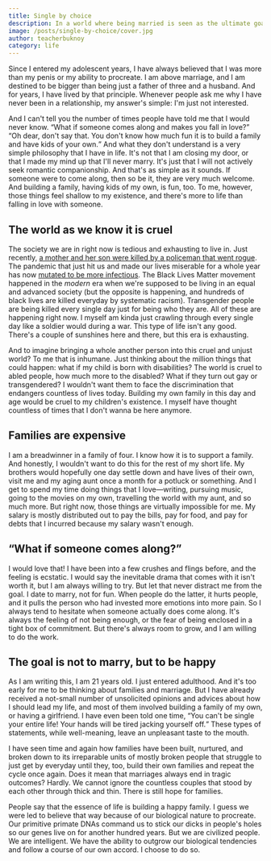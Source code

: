 ```yaml
---
title: Single by choice
description: In a world where being married is seen as the ultimate goal, living single is a struggle
image: /posts/single-by-choice/cover.jpg
author: teacherbuknoy
category: life
---
```


Since I entered my adolescent years, I have always believed that I was more than my penis or my ability to procreate. I am above marriage, and I am destined to be bigger than being just a father of three and a husband. And for years, I have lived by that principle. Whenever people ask me why I have never been in a relationship, my answer's simple: I'm just not interested.

And I can't tell you the number of times people have told me that I would never know. <q>What if someone comes along and makes you fall in love?</q> <q>Oh dear, don't say that. You don't know how much fun it is to build a family and have kids of your own.</q> And what they don't understand is a very simple philosophy that I have in life. It's not that I am closing my door, or that I made my mind up that I'll never marry. It's just that I will not actively seek romantic companionship. And that's as simple as it sounds. If someone were to come along, then so be it, they are very much welcome. And building a family, having kids of my own, is fun, too. To me, however, those things feel shallow to my existence, and there's more to life than falling in love with someone.

## The world as we know it is cruel

The society we are in right now is tedious and exhausting to live in. Just recently, [a mother and her son were killed by a policeman that went rogue](https://news.abs-cbn.com/news/12/23/20/family-mourns-mother-and-son-shot-by-cop-over-noise). The pandemic that just hit us and made our lives miserable for a whole year has now [mutated to be more infectious](https://www.cdc.gov/coronavirus/2019-ncov/transmission/variant.html). The Black Lives Matter movement happened in the *modern* era when we're supposed to be living in an equal and advanced society (but the opposite is happening, and hundreds of black lives are killed everyday by systematic racism). Transgender people are being killed every single day just for being who they are. All of these are happening right now. I myself am kinda just crawling through every single day like a soldier would during a war. This type of life isn't any good. There's a couple of sunshines here and there, but this era is exhausting.

And to imagine bringing a whole another person into this cruel and unjust world? To me that is inhumane. Just thinking about the million things that could happen: what if my child is born with disabilities? The world is cruel to abled people, how much more to the disabled? What if they turn out gay or transgendered? I wouldn't want them to face the discrimination that endangers countless of lives today. Building my own family in this day and age would be cruel to my children's existence. I myself have thought countless of times that I don't wanna be here anymore.

## Families are expensive

I am a breadwinner in a family of four. I know how it is to support a family. And honestly, I wouldn't want to do this for the rest of my short life. My brothers would hopefully one day settle down and have lives of their own, visit me and my aging aunt once a month for a potluck or something. And I get to spend my time doing things that I love&mdash;writing, pursuing music, going to the movies on my own, travelling the world with my aunt, and so much more. But right now, those things are virtually impossible for me. My salary is mostly distributed out to pay the bills, pay for food, and pay for debts that I incurred because my salary wasn't enough.

## <q>What if someone comes along?</q>

I would love that! I have been into a few crushes and flings before, and the feeling is ecstatic. I would say the inevitable drama that comes with it isn't worth it, but I am always willing to try. But let that never distract me from the goal. I date to marry, not for fun. When people do the latter, it hurts people, and it pulls the person who had invested more emotions into more pain. So I always tend to hesitate when someone actually does come along. It's always the feeling of not being enough, or the fear of being enclosed in a tight box of commitment. But there's always room to grow, and I am willing to do the work.

## The goal is not to marry, but to be happy

As I am writing this, I am 21 years old. I just entered adulthood. And it's too early for me to be thinking about families and marriage. But I have already received a not-small number of unsolicited opinions and advices about how I should lead my life, and most of them involved building a family of my own, or having a girlfriend. I have even been told one time, <q>You can't be single your entire life! Your hands will be tired jacking yourself off.</q> These types of statements, while well-meaning, leave an unpleasant taste to the mouth.

I have seen time and again how families have been built, nurtured, and broken down to its irreparable units of mostly broken people that struggle to just get by everyday until they, too, build their own families and repeat the cycle once again. Does it mean that marriages always end in tragic outcomes? Hardly. We cannot ignore the countless couples that stood by each other through thick and thin. There is still hope for families.

People say that the essence of life is building a happy family. I guess we were led to believe that way because of our biological nature to procreate. Our primitive primate DNAs command us to stick our dicks in people's holes so our genes live on for another hundred years. But we are civilized people. We are intelligent. We have the ability to outgrow our biological tendencies and follow a course of our own accord. I choose to do so.